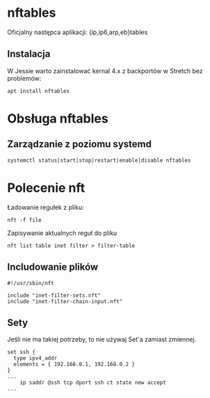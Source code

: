 
# nftables
Oficjalny następca aplikacji: {ip,ip6,arp,eb}tables

## Instalacja
W Jessie warto zainstalować kernal 4.x z backportów w Stretch bez problemów:
```
apt install nftables
```
# Obsługa nftables

## Zarządzanie z poziomu systemd
```
systemctl status|start|stop|restart|enable|disable nftables
```

# Polecenie nft
Ładowanie regułek z pliku:
```
nft -f file
```
Zapisywanie aktualnych reguł do pliku
```
nft list table inet filter > filter-table
```

## Includowanie plików
```
#!/usr/sbin/nft
 
include "inet-filter-sets.nft"
include "inet-filter-chain-input.nft"
```

## Sety
Jeśli nie ma takiej potrzeby, to nie używaj Set'a zamiast zmiennej.
```
set ssh {
  type ipv4_addr
  elements = { 192.168.0.1, 192.168.0.2 }
}
...
    ip saddr @ssh tcp dport ssh ct state new accept
...
```
